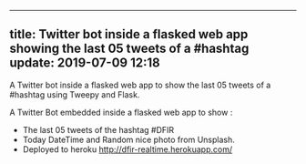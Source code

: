 ----
title: Twitter bot inside a flasked web app showing the last 05 tweets of a #hashtag
update: 2019-07-09 12:18
----


A Twitter bot inside a flasked web app to show the last 05 tweets of a #hashtag using Tweepy and Flask.

A Twitter Bot embedded inside a flasked web app to show :

 - The last 05 tweets of the hashtag #DFIR
 - Today DateTime and Random nice photo from Unsplash.
 - Deployed to heroku <http://dfir-realtime.herokuapp.com/>
